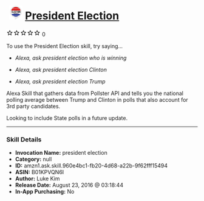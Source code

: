 # &nbsp;<img src="skill_icon" alt="President Election icon" width="36"> [President Election](http://alexa.amazon.com/#skills/amzn1.ask.skill.960e4bc1-fb20-4d68-a22b-9f62fff15494)
![0 stars](../../images/ic_star_border_black_18dp_1x.png)![0 stars](../../images/ic_star_border_black_18dp_1x.png)![0 stars](../../images/ic_star_border_black_18dp_1x.png)![0 stars](../../images/ic_star_border_black_18dp_1x.png)![0 stars](../../images/ic_star_border_black_18dp_1x.png) 0

To use the President Election skill, try saying...

* *Alexa, ask president election who is winning*

* *Alexa, ask president election Clinton*

* *Alexa, ask president election Trump*

Alexa Skill that gathers data from Pollster API and tells you the national polling average between Trump and Clinton in polls that also account for 3rd party candidates. 

Looking to include State polls in a future update.

***

### Skill Details

* **Invocation Name:** president election
* **Category:** null
* **ID:** amzn1.ask.skill.960e4bc1-fb20-4d68-a22b-9f62fff15494
* **ASIN:** B01KPVQN6I
* **Author:** Luke Kim
* **Release Date:** August 23, 2016 @ 03:18:44
* **In-App Purchasing:** No
